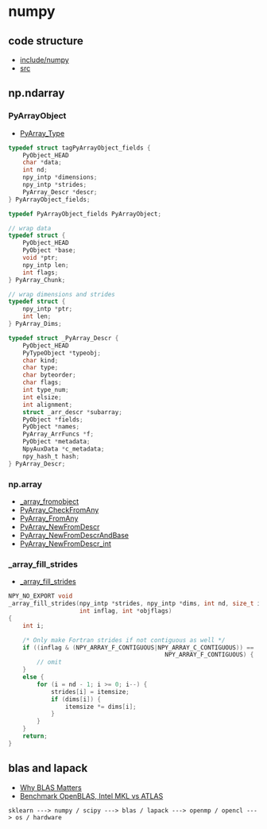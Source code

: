# numpy

## code structure

- [include/numpy](https://github.com/numpy/numpy/tree/master/numpy/core/include/numpy)
- [src](https://github.com/numpy/numpy/tree/master/numpy/core/src)

## np.ndarray

### PyArrayObject

- [PyArray_Type](https://github.com/numpy/numpy/blob/master/numpy/core/src/multiarray/arrayobject.c#L1780)

```c
typedef struct tagPyArrayObject_fields {
    PyObject_HEAD
    char *data;
    int nd;
    npy_intp *dimensions;
    npy_intp *strides;
    PyArray_Descr *descr;
} PyArrayObject_fields;

typedef PyArrayObject_fields PyArrayObject;
```

```c
// wrap data
typedef struct {
    PyObject_HEAD
    PyObject *base;
    void *ptr;
    npy_intp len;
    int flags;
} PyArray_Chunk;
```

```c
// wrap dimensions and strides
typedef struct {
    npy_intp *ptr;
    int len;
} PyArray_Dims;
```

```c
typedef struct _PyArray_Descr {
    PyObject_HEAD
    PyTypeObject *typeobj;
    char kind;
    char type;
    char byteorder;
    char flags;
    int type_num;
    int elsize;
    int alignment;
    struct _arr_descr *subarray;
    PyObject *fields;
    PyObject *names;
    PyArray_ArrFuncs *f;
    PyObject *metadata;
    NpyAuxData *c_metadata;
    npy_hash_t hash;
} PyArray_Descr;
```

### np.array

- [_array_fromobject](https://github.com/numpy/numpy/blob/master/numpy/core/src/multiarray/multiarraymodule.c#L1575)
- [PyArray_CheckFromAny](https://github.com/numpy/numpy/blob/master/numpy/core/src/multiarray/ctors.c#L1974)
- [PyArray_FromAny](https://github.com/numpy/numpy/blob/master/numpy/core/src/multiarray/ctors.c#L1793)
- [PyArray_NewFromDescr](https://github.com/numpy/numpy/blob/master/numpy/core/src/multiarray/ctors.c#L1162)
- [PyArray_NewFromDescrAndBase](https://github.com/numpy/numpy/blob/master/numpy/core/src/multiarray/ctors.c#L1176)
- [PyArray_NewFromDescr_int](https://github.com/numpy/numpy/blob/master/numpy/core/src/multiarray/ctors.c#L909)

### _array_fill_strides

- [_array_fill_strides](https://github.com/numpy/numpy/blob/master/numpy/core/src/multiarray/ctors.c#L4011)

```c
NPY_NO_EXPORT void
_array_fill_strides(npy_intp *strides, npy_intp *dims, int nd, size_t itemsize,
                    int inflag, int *objflags)
{
    int i;

    /* Only make Fortran strides if not contiguous as well */
    if ((inflag & (NPY_ARRAY_F_CONTIGUOUS|NPY_ARRAY_C_CONTIGUOUS)) ==
                                            NPY_ARRAY_F_CONTIGUOUS) {
        // omit
    }
    else {
        for (i = nd - 1; i >= 0; i--) {
            strides[i] = itemsize;
            if (dims[i]) {
                itemsize *= dims[i];
            }
        }
    }
    return;
}
```

## blas and lapack

- [Why BLAS Matters](http://markus-beuckelmann.de/blog/boosting-numpy-blas.html)
- [Benchmark OpenBLAS, Intel MKL vs ATLAS](https://github.com/tmolteno/necpp/issues/18)

```
sklearn ---> numpy / scipy ---> blas / lapack ---> openmp / opencl ---> os / hardware
```